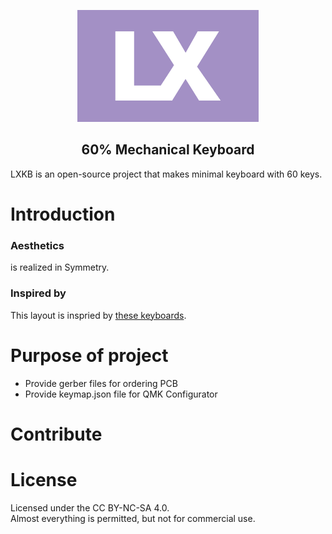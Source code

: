 <p align="center">
<img src="./img/logo.png" alt="LXKB Logo" width="290px">
<p>
<h2 align="center">60% Mechanical Keyboard</h1>
  
LXKB is an open-source project that makes minimal keyboard with 60 keys.

# Introduction
### Aesthetics
is realized in Symmetry.
### Inspired by
This layout is inspried by [these keyboards](./inspired.md).

# Purpose of project
- Provide gerber files for ordering PCB
- Provide keymap.json file for QMK Configurator

# Contribute

# License
Licensed under the CC BY-NC-SA 4.0.  
Almost everything is permitted, but not for commercial use.

